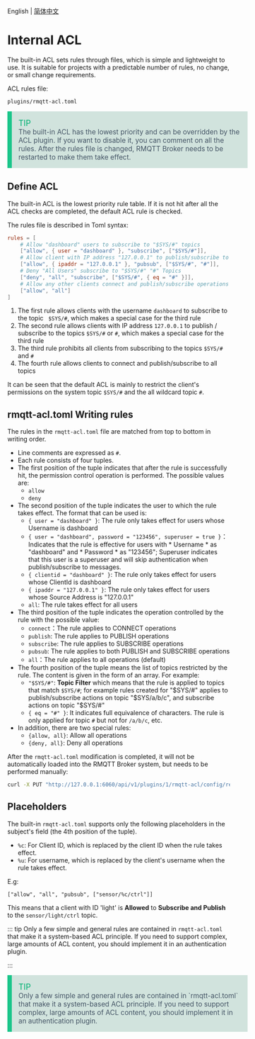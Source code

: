 English | [简体中文](../zh_CN/acl.md)

# Internal ACL

The built-in ACL sets rules through files, which is simple and lightweight to use. It is suitable for projects with a
predictable number of rules, no change, or small change requirements.

ACL rules file:

```bash
plugins/rmqtt-acl.toml
```

<div style="width:100%;padding:15px;border-left:10px solid #1cc68b;background-color: #d1e3dd; color: #00b173;">
<div style="font-size:1.3em;">TIP<br></div>
<font style="color:#435364;font-size:1.1em;">
The built-in ACL has the lowest priority and can be overridden by the ACL plugin. If you want to disable it, you
can comment on all the rules. After the rules file is changed, RMQTT Broker needs to be restarted to make them take
effect.
</font>
</div>



## Define ACL

The built-in ACL is the lowest priority rule table. If it is not hit after all the ACL checks are completed, the default
ACL rule is checked.

The rules file is described in Toml syntax:

```toml
rules = [
    # Allow "dashboard" users to subscribe to "$SYS/#" topics
    ["allow", { user = "dashboard" }, "subscribe", ["$SYS/#"]],
    # Allow client with IP address "127.0.0.1" to publish/subscribe to "$SYS/#" or "#" topics.
    ["allow", { ipaddr = "127.0.0.1" }, "pubsub", ["$SYS/#", "#"]],
    # Deny "All Users" subscribe to "$SYS/#" "#" Topics
    ["deny", "all", "subscribe", ["$SYS/#", { eq = "#" }]],
    # Allow any other clients connect and publish/subscribe operations
    ["allow", "all"]
]
```

1. The first rule allows clients with the username `dashboard` to subscribe to the topic ` $SYS/#`, which makes a
   special case for the third rule
2. The second rule allows clients with IP address `127.0.0.1` to publish / subscribe to the
   topics ` $SYS/# ` or `#`, which makes a special case for the third rule
4. The third rule prohibits all clients from subscribing to the topics `$SYS/#` and `#`
5. The fourth rule allows clients to connect and publish/subscribe to all topics

It can be seen that the default ACL is mainly to restrict the client's permissions on the system topic `$SYS/#` and the
all wildcard topic `#`.

## rmqtt-acl.toml Writing rules

The rules in the `rmqtt-acl.toml` file are matched from top to bottom in writing order.

- Line comments are expressed as `#`.
- Each rule consists of four tuples.
- The first position of the tuple indicates that after the rule is successfully hit, the permission control operation is
  performed. The possible values are:
    * `allow`
    * `deny`
- The second position of the tuple indicates the user to which the rule takes effect. The format that can be used is:
    * `{ user = "dashboard" }`: The rule only takes effect for users whose Username is dashboard
    * `{ user = "dashboard", password = "123456", superuser = true }`：Indicates that the rule is effective for users
      with * Username * as "dashboard" and * Password * as "123456"; Superuser indicates that this user is a superuser
      and will skip authentication when publish/subscribe to messages.
    * `{ clientid = "dashboard" }`: The rule only takes effect for users whose ClientId is dashboard
    * `{ ipaddr = "127.0.0.1" }`: The rule only takes effect for users whose Source Address is "127.0.0.1"
    * `all`: The rule takes effect for all users
- The third position of the tuple indicates the operation controlled by the rule with the possible value:
    * `connect`：The rule applies to CONNECT operations
    * `publish`: The rule applies to PUBLISH operations
    * `subscribe`: The rule applies to SUBSCRIBE operations
    * `pubsub`: The rule applies to both PUBLISH and SUBSCRIBE operations
    * `all`：The rule applies to all operations (default)
- The fourth position of the tuple means the list of topics restricted by the rule. The content is given in the form of
  an array. For example:
    * `"$SYS/#"`:  **Topic Filter** which means that the rule is applied to topics that match `$SYS/#`; for example
      rules created for "$SYS/#" applies to publish/subscribe actions on topic "$SYS/a/b/c", and subscribe actions on
      topic "$SYS/#"
    * `{ eq = "#" }`: It indicates full equivalence of characters. The rule is only applied for topic `#` but not
      for `/a/b/c`, etc.
- In addition, there are two special rules:
    - `{allow, all}`: Allow all operations
    - `{deny, all}`: Deny all operations

After the `rmqtt-acl.toml` modification is completed, it will not be automatically loaded into the RMQTT Broker system,
but needs to be performed manually:

```bash
curl -X PUT "http://127.0.0.1:6060/api/v1/plugins/1/rmqtt-acl/config/reload"
```

## Placeholders

The built-in `rmqtt-acl.toml` supports only the following placeholders in the subject's field (the 4th position of the
tuple).

- `%c`: For Client ID, which is replaced by the client ID when the rule takes effect.
- `%u`: For username, which is replaced by the client's username when the rule takes effect.

E.g:

```
["allow", "all", "pubsub", ["sensor/%c/ctrl"]]
```

This means that a client with ID 'light' is **Allowed** to **Subscribe and Publish** to the `sensor/light/ctrl` topic.

::: tip Only a few simple and general rules are contained in `rmqtt-acl.toml` that make it a system-based ACL principle.
If you need to support complex, large amounts of ACL content, you should implement it in an authentication plugin.

:::
<div style="width:100%;padding:15px;border-left:10px solid #1cc68b;background-color: #d1e3dd; color: #00b173;">
<div style="font-size:1.3em;">TIP<br></div>
<font style="color:#435364;font-size:1.1em;">
Only a few simple and general rules are contained in `rmqtt-acl.toml` that make it a system-based ACL principle.
If you need to support complex, large amounts of ACL content, you should implement it in an authentication plugin.
</font>
</div>




